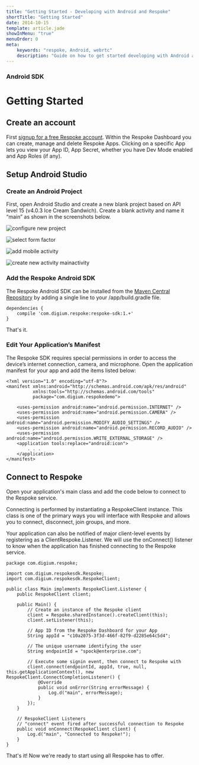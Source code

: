 ```yaml
---
title: "Getting Started - Developing with Android and Respoke"
shortTitle: "Getting Started"
date: 2014-10-15
template: article.jade
showInMenu: "true"
menuOrder: 0
meta:
    keywords: "respoke, Android, webrtc"
    description: "Guide on how to get started developing with Android and Respoke."
---
```


### Android SDK
# Getting Started

## Create an account

First [signup for a free Respoke account](https://portal.respoke.io/#/signup). Within the Respoke Dashboard you can
create, manage and delete Respoke Apps. Clicking on a specific App lets you view your App ID, App Secret, whether you
have Dev Mode enabled and App Roles (if any).

## Setup Android Studio

### Create an Android Project

First, open Android Studio and create a new blank project based on API level 15 (v4.0.3 Ice Cream Sandwich). Create a
blank activity and name it “main” as shown in the screenshots below.

![configure new project](../../images/android-sdk/configure-new-project.png)

![select form factor](../../images/android-sdk/select-form-factor.png)

![add mobile activity](../../images/android-sdk/add-mobile-activity.png)

![create new activity mainactivity](../../images/android-sdk/create-new-activity-mainactivity.png)

### Add the Respoke Android SDK

The Respoke Android SDK can be installed from the
[Maven Central Repository](http://search.maven.org/#search%7Cga%7C1%7Crespoke) by adding a single line to your
/app/build.gradle file.

    dependencies {
        compile 'com.digium.respoke:respoke-sdk:1.+'
    }

That's it.

### Edit Your Application’s Manifest

The Respoke SDK requires special permissions in order to access the device’s internet connection, camera, and
microphone. Open the application manifest for your app and add the items listed below:

```
<?xml version="1.0" encoding="utf-8"?>
<manifest xmlns:android="http://schemas.android.com/apk/res/android"
          xmlns:tools="http://schemas.android.com/tools"
          package="com.digium.respokedemo">

    <uses-permission android:name="android.permission.INTERNET" />
    <uses-permission android:name="android.permission.CAMERA" />
    <uses-permission android:name="android.permission.MODIFY_AUDIO_SETTINGS" />
    <uses-permission android:name="android.permission.RECORD_AUDIO" />
    <uses-permission android:name="android.permission.WRITE_EXTERNAL_STORAGE" />
    <application tools:replace="android:icon">
        . . .
    </application>
</manifest>
```

## Connect to Respoke

Open your application's main class and add the code below to connect to the Respoke service.

Connecting is performed by instantiating a RespokeClient instance. This class is one of the primary ways you will
interface with Respoke and allows you to connect, disconnect, join groups, and more.

Your application can also be notified of major client-level events by registering as a ClientRespoke.Listener. We will
use the onConnect() listener to know when the application has finished connecting to the Respoke service.

    package com.digium.respoke;

    import com.digium.respokesdk.Respoke;
    import com.digium.respokesdk.RespokeClient;

    public class Main implements RespokeClient.Listener {
        public RespokeClient client;

        public Main() {
            // Create an instance of the Respoke client
            client = Respoke.sharedInstance().createClient(this);
            client.setListener(this);

            // App ID from the Respoke Dashboard for your App
            String appId = "c10a2075-3f3d-466f-82f9-d2285e64c5d4";

            // The unique username identifying the user
            String endpointId = "spock@enterprise.com";

            // Execute some signin event, then connect to Respoke with
            client.connect(endpointId, appId, true, null, this.getApplicationContext(), new RespokeClient.ConnectCompletionListener() {
                @Override
                public void onError(String errorMessage) {
                    Log.d("main", errorMessage);
                }
            });
        }

        // RespokeClient Listeners
        // "connect" event fired after successful connection to Respoke
        public void onConnect(RespokeClient client) {
            Log.d("main", "Connected to Respoke!");
        }
    }

That's it! Now we're ready to start using all Respoke has to offer.


